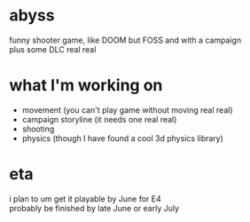 # abyss
funny shooter game, like DOOM but FOSS and with a campaign
<br>plus some DLC real real

# what I'm working on
- movement (you can't play game without moving real real)
- campaign storyline (it needs one real real)
- shooting
- physics (though I have found a cool 3d physics library)
# eta
i plan to um get it playable by June for E4
<br>probably be finished by late June or early July
